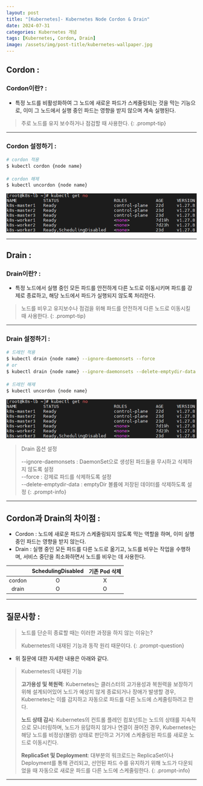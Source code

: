 ```yaml
---
layout: post
title: "[Kubernetes]- Kubernetes Node Cordon & Drain"
date: 2024-07-31
categories: Kubernetes 개념
tags: [Kubernetes, Cordon, Drain]
image: /assets/img/post-title/kubernetes-wallpaper.jpg
---
```


## Cordon :
### Cordon이란? :
- 특정 노드를 비활성화하여 그 노드에 새로운 파드가 스케줄링되는 것을 막는 기능으로, 이미 그 노드에서 실행 중인 파드는 영향을 받지 않으며 계속 실행된다.

> 주로 노드를 유지 보수하거나 점검할 때 사용한다.
{: .prompt-tip}

* * *

### Cordon 설정하기 :
```bash
# cordon 적용
$ kubectl cordon {node name}

# cordon 해제
$ kubectl uncordon {node name}
```
![node schedulingdisabled](/assets/img/post/kubernetes/node%20schedulingdisabled.png)

* * *

## Drain :
### Drain이란? :
- 특정 노드에서 실행 중인 모든 파드를 안전하게 다른 노드로 이동시키며 파드를 강제로 종료하고, 해당 노드에서 파드가 실행되지 않도록 처리한다.

> 노드를 비우고 유지보수나 점검을 위해 파드를 안전하게 다른 노드로 이동시킬 때 사용한다.
{: .prompt-tip}

* * *

### Drain 설정하기 :
```bash
# 드레인 적용
$ kubectl drain {node name} --ignore-daemonsets --force
# or
$ kubectl drain {node name} --ignore-daemonsets --delete-emptydir-data

# 드레인 해제
$ kubectl uncordon {node name}
```
![node schedulingdisabled](/assets/img/post/kubernetes/node%20schedulingdisabled.png)

> Drain 옵션 설정
>
> \--ignore-daemonsets : DaemonSet으로 생성된 파드들을 무시하고 삭제하지 않도록 설정<br>
> \--force : 강제로 파드를 삭제하도록 설정<br>
> \--delete-emptydir-data : emptyDir 볼륨에 저장된 데이터를 삭제하도록 설정
{: .prompt-info}

* * *

## Cordon과 Drain의 차이점 :
- Cordon : 노드에 새로운 파드가 스케줄링되지 않도록 막는 역할을 하며, 이미 실행 중인 파드는 영향을 받지 않는다.
- Drain : 실행 중인 모든 파드를 다른 노드로 옮기고, 노드를 비우는 작업을 수행하며, 서비스 중단을 최소화하면서 노드를 비우는 데 사용한다.

|  |SchedulingDisabled|기존 Pod 삭제|
|:---:|:---:|:---:|
|cordon|O|X|
|drain|O|O|

* * *

## 질문사항 :

> 노드를 단순히 종료할 때는 이러한 과정을 하지 않는 이유는?
>
> Kubernetes의 내재된 기능과 동작 원리 때문이다.
{: .prompt-question}

- 위 질문에 대한 자세한 내용은 아래와 같다.

> Kubernetes의 내재된 기능
>
> **고가용성 및 복원력**: Kubernetes는 클러스터의 고가용성과 복원력을 보장하기 위해 설계되어있어 노드가 예상치 않게 종료되거나 장애가 발생할 경우, Kubernetes는 이를 감지하고 자동으로 파드를 다른 노드에 스케줄링하려고 한다.
> 
> **노드 상태 감시**: Kubernetes의 컨트롤 플레인 컴포넌트는 노드의 상태를 지속적으로 모니터링하며, 노드가 응답하지 않거나 연결이 끊어진 경우, Kubernetes는 해당 노드를 비정상(불량) 상태로 판단하고 거기에 스케줄링된 파드를 새로운 노드로 이동시킨다.
> 
> **ReplicaSet 및 Deployment**: 대부분의 워크로드는 ReplicaSet이나 Deployment를 통해 관리되고, 선언된 파드 수를 유지하기 위해 노드가 다운되었을 때 자동으로 새로운 파드를 다른 노드에 스케줄링한다.
{: .prompt-info}

* * *